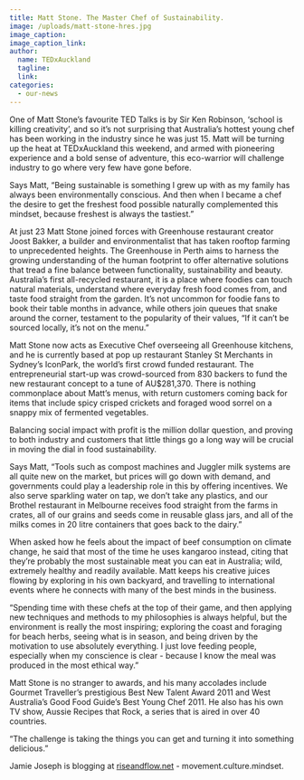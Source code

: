 ```yaml
---
title: Matt Stone. The Master Chef of Sustainability.
image: /uploads/matt-stone-hres.jpg
image_caption:
image_caption_link:
author:
  name: TEDxAuckland
  tagline:
  link:
categories:
  - our-news
---
```


One of Matt Stone’s favourite TED Talks is by Sir Ken Robinson, ‘school is killing creativity’, and so it’s not surprising that Australia’s hottest young chef has been working in the industry since he was just 15. Matt will be turning up the heat at TEDxAuckland this weekend, and armed with pioneering experience and a bold sense of adventure, this eco-warrior will challenge industry to go where very few have gone before.

Says Matt, “Being sustainable is something I grew up with as my family has always been environmentally conscious. And then when I became a chef the desire to get the freshest food possible naturally complemented this mindset, because freshest is always the tastiest.”

At just 23 Matt Stone joined forces with Greenhouse restaurant creator Joost Bakker, a builder and environmentalist that has taken rooftop farming to unprecedented heights. The Greenhouse in Perth aims to harness the growing understanding of the human footprint to offer alternative solutions that tread a fine balance between functionality, sustainability and beauty. Australia’s first all-recycled restaurant, it is a place where foodies can touch natural materials, understand where everyday fresh food comes from, and taste food straight from the garden. It’s not uncommon for foodie fans to book their table months in advance, while others join queues that snake around the corner, testament to the popularity of their values, “If it can’t be sourced locally, it’s not on the menu.”

Matt Stone now acts as Executive Chef overseeing all Greenhouse kitchens, and he is currently based at pop up restaurant Stanley St Merchants in Sydney’s IconPark, the world’s first crowd funded restaurant. The entrepreneurial start-up was crowd-sourced from 830 backers to fund the new restaurant concept to a tune of AU$281,370. There is nothing commonplace about Matt’s menus, with return customers coming back for items that include spicy crisped crickets and foraged wood sorrel on a snappy mix of fermented vegetables.

Balancing social impact with profit is the million dollar question, and proving to both industry and customers that little things go a long way will be crucial in moving the dial in food sustainability.

Says Matt, “Tools such as compost machines and Juggler milk systems are all quite new on the market, but prices will go down with demand, and governments could play a leadership role in this by offering incentives. We also serve sparkling water on tap, we don’t take any plastics, and our Brothel restaurant in Melbourne receives food straight from the farms in crates, all of our grains and seeds come in reusable glass jars, and all of the milks comes in 20 litre containers that goes back to the dairy.”

When asked how he feels about the impact of beef consumption on climate change, he said that most of the time he uses kangaroo instead, citing that they’re probably the most sustainable meat you can eat in Australia; wild, extremely healthy and readily available. Matt keeps his creative juices flowing by exploring in his own backyard, and travelling to international events where he connects with many of the best minds in the business.

“Spending time with these chefs at the top of their game, and then applying new techniques and methods to my philosophies is always helpful, but the environment is really the most inspiring; exploring the coast and foraging for beach herbs, seeing what is in season, and being driven by the motivation to use absolutely everything. I just love feeding people, especially when my conscience is clear - because I know the meal was produced in the most ethical way.”

Matt Stone is no stranger to awards, and his many accolades include Gourmet Traveller’s prestigious Best New Talent Award 2011 and West Australia’s Good Food Guide’s Best Young Chef 2011. He also has his own TV show, Aussie Recipes that Rock, a series that is aired in over 40 countries.

“The challenge is taking the things you can get and turning it into something delicious.”

Jamie Joseph is blogging at [riseandflow.net](http://riseandflow.net) - movement.culture.mindset.